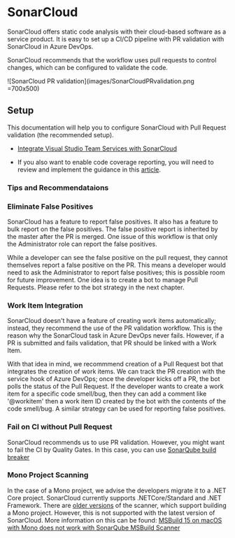 # SonarCloud

SonarCloud offers static code analysis with their cloud-based software as a service product. It is easy to set up a CI/CD pipeline with PR validation with SonarCloud in Azure DevOps.

SonarCloud recommends that the workflow uses pull requests to control changes, which can be configured to validate the code.

![SonarCloud PR validation](images/SonarCloudPRvalidation.png =700x500)

## Setup

This documentation will help you to configure SonarCloud with Pull Request validation (the recommended setup).

* [Integrate Visual Studio Team Services with SonarCloud](https://docs.microsoft.com/en-us/labs/devops/sonarcloudlab/)

* If you also want to enable code coverage reporting, you will need to review and implement the guidance in this [article](https://writeabout.net/2019/04/27/net-core-code-coverage-done-right/).

### Tips and Recommendataions

### Eliminate False Positives

SonarCloud has a feature to report false positives. It also has a feature to bulk report on the false positives.
The false positive report is inherited by the master after the PR is merged. One issue of this workflow is that
only the Administrator role can report the false positives.

While a developer can see the false positive on the pull request, they cannot themselves report a false positive on the PR.
This means a developer would need to ask the Administrator to report false positives; this is possible room for future improvement.
One idea is to create a bot to manage Pull Requests. Please refer to the bot strategy in the next chapter.

### Work Item Integration

SonarCloud doesn't have a feature of creating work items automatically; instead, they recommend the use of the PR validation workflow.
This is the reason why the SonarCloud task in Azure DevOps never fails. However, if a PR is submitted and fails validation, that
PR should be linked with a Work Item.

With that idea in mind, we recommmend creation of a Pull Request bot that integrates the creation of work items. We can track the PR creation with the
service hook of Azure DevOps; once the developer kicks off a PR, the bot polls the status of the Pull Request. If the developer wants to create a work item for a specific code smell/bug,
then they can add a comment like '@workitem' then a work item ID created by the bot with the contents of the code smell/bug. A similar strategy can be used for reporting false positives.

### Fail on CI without Pull Request

SonarCloud recommends us to use PR validation. However, you might want to fail the CI by Quality Gates.
In this case, you can use [SonarQube build breaker](https://marketplace.visualstudio.com/items?itemName=SimondeLang.sonar-buildbreaker)

### Mono Project Scanning

In the case of a Mono project, we advise the developers migrate it to a .NET Core project. SonarCloud currently supports .NETCore/Standard and .NET Framework. There are [older versions](https://github.com/SonarSource/sonar-scanner-msbuild/releases?after=4.1.1.1164)
of the scanner, which support building a Mono project. However, this is not supported with the latest version of SonarCloud.
More information on this can be found:
[MSBuild 15 on macOS with Mono does not work with SonarQube MSBuild Scanner](https://github.com/Microsoft/msbuild/issues/1956)
